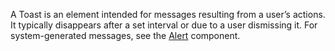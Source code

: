 A Toast is an element intended for messages resulting from a user’s actions. It typically disappears after a set interval or due to a user dismissing it. For system-generated messages, see the [Alert](/components/alert) component.